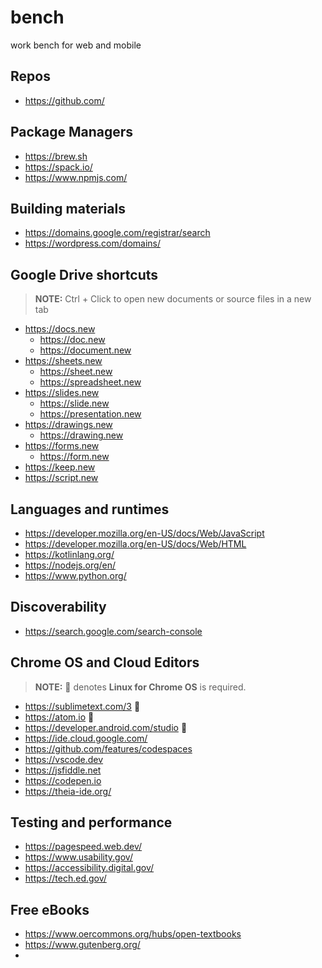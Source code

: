# bench
work bench for web and mobile

## Repos

  + https://github.com/

## Package Managers

  + https://brew.sh
  + https://spack.io/
  + https://www.npmjs.com/

## Building materials

  + https://domains.google.com/registrar/search
  + https://wordpress.com/domains/

## Google Drive shortcuts

> **NOTE:** Ctrl + Click to open new documents or source files in a new tab

  + https://docs.new
    + https://doc.new
    + https://document.new
  + https://sheets.new
    + https://sheet.new
    + https://spreadsheet.new
  + https://slides.new
    + https://slide.new
    + https://presentation.new
  + https://drawings.new
    + https://drawing.new
  + https://forms.new
    + https://form.new
  + https://keep.new
  + https://script.new

## Languages and runtimes

  + https://developer.mozilla.org/en-US/docs/Web/JavaScript
  + https://developer.mozilla.org/en-US/docs/Web/HTML
  + https://kotlinlang.org/
  + https://nodejs.org/en/
  + https://www.python.org/

## Discoverability

  + https://search.google.com/search-console


## Chrome OS and Cloud Editors

> **NOTE:** 🐧 denotes **Linux for Chrome OS** is required.

  + https://sublimetext.com/3 🐧
  + https://atom.io 🐧
  + https://developer.android.com/studio 🐧
  + https://ide.cloud.google.com/
  + https://github.com/features/codespaces
  + https://vscode.dev
  + https://jsfiddle.net
  + https://codepen.io
  + https://theia-ide.org/

## Testing and performance

  + https://pagespeed.web.dev/
  + https://www.usability.gov/
  + https://accessibility.digital.gov/
  + https://tech.ed.gov/

## Free eBooks
  
  + https://www.oercommons.org/hubs/open-textbooks
  + https://www.gutenberg.org/
  +   


